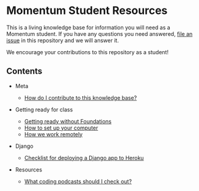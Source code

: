 # Momentum Student Resources

This is a living knowledge base for information you will need as a Momentum student. If you have any questions you need answered, [file an issue](https://github.com/momentumlearn/student-resources/issues/new) in this repository and we will answer it.

We encourage your contributions to this repository as a student!

## Contents

- Meta
  - [How do I contribute to this knowledge base?](articles/contributing.md)

- Getting ready for class
  - [Getting ready without Foundations](articles/getting-ready.md)
  - [How to set up your computer](articles/setup.md)
  - [How we work remotely](articles/working-remotely.md)

- Django
  - [Checklist for deploying a Django app to Heroku](articles/deploy-django-to-heroku.md)

- Resources
  - [What coding podcasts should I check out?](articles/podcasts.md)
